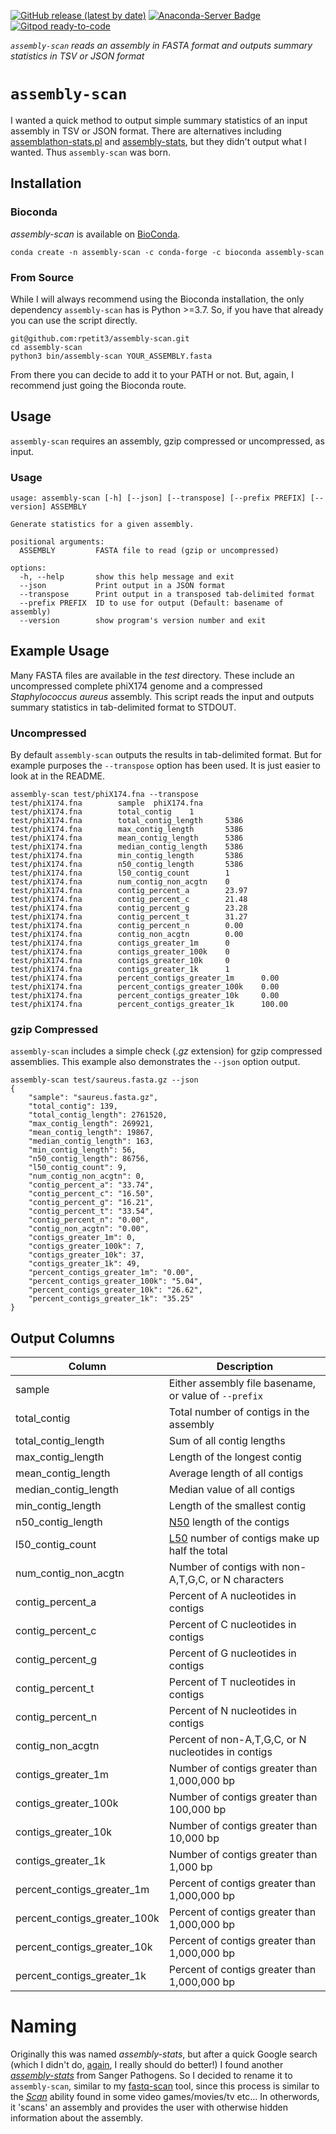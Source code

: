 [![GitHub release (latest by date)](https://img.shields.io/github/v/release/rpetit3/assembly-scan)](https://github.com/bactopia/rpetit3/assembly-scan)
[![Anaconda-Server Badge](https://anaconda.org/bioconda/assembly-scan/badges/downloads.svg)](https://anaconda.org/bioconda/assembly-scan)
[![Gitpod ready-to-code](https://img.shields.io/badge/Gitpod-ready--to--code-908a85?logo=gitpod)](https://gitpod.io/#https://github.com/rpetit3/assembly-scan)

_`assembly-scan` reads an assembly in FASTA format and outputs summary statistics
in TSV or JSON format_

# `assembly-scan`

I wanted a quick method to output simple summary statistics of an input assembly
in TSV or JSON format. There are alternatives including
[assemblathon-stats.pl](https://github.com/ucdavis-bioinformatics/assemblathon2-analysis)
and [assembly-stats](https://github.com/sanger-pathogens/assembly-stats), but
they didn't output what I wanted. Thus `assembly-scan` was born.

## Installation

### Bioconda

*assembly-scan* is available on [BioConda](https://bioconda.github.io/recipes/assembly-scan/README.html).

```{bash}
conda create -n assembly-scan -c conda-forge -c bioconda assembly-scan
```

### From Source

While I will always recommend using the Bioconda installation, the only dependency
`assembly-scan` has is Python >=3.7. So, if you have that already you can use the
script directly.

```{bash}
git@github.com:rpetit3/assembly-scan.git
cd assembly-scan
python3 bin/assembly-scan YOUR_ASSEMBLY.fasta
```

From there you can decide to add it to your PATH or not. But, again, I recommend
just going the Bioconda route.

## Usage

`assembly-scan` requires an assembly, gzip compressed or uncompressed, as input.

### Usage

```{bash}
usage: assembly-scan [-h] [--json] [--transpose] [--prefix PREFIX] [--version] ASSEMBLY

Generate statistics for a given assembly.

positional arguments:
  ASSEMBLY         FASTA file to read (gzip or uncompressed)

options:
  -h, --help       show this help message and exit
  --json           Print output in a JSON format
  --transpose      Print output in a transposed tab-delimited format
  --prefix PREFIX  ID to use for output (Default: basename of assembly)
  --version        show program's version number and exit
```

## Example Usage

Many FASTA files are available in the _test_ directory. These include an uncompressed
complete phiX174 genome and a compressed _Staphylococcus aureus_ assembly. This script
reads the input and outputs summary statistics in tab-delimited format to STDOUT.

### Uncompressed

By default `assembly-scan` outputs the results in tab-delimited format. But for example
purposes the `--transpose` option has been used. It is just easier to look at in the
README.

```{bash}
assembly-scan test/phiX174.fna --transpose
test/phiX174.fna        sample  phiX174.fna
test/phiX174.fna        total_contig    1
test/phiX174.fna        total_contig_length     5386
test/phiX174.fna        max_contig_length       5386
test/phiX174.fna        mean_contig_length      5386
test/phiX174.fna        median_contig_length    5386
test/phiX174.fna        min_contig_length       5386
test/phiX174.fna        n50_contig_length       5386
test/phiX174.fna        l50_contig_count        1
test/phiX174.fna        num_contig_non_acgtn    0
test/phiX174.fna        contig_percent_a        23.97
test/phiX174.fna        contig_percent_c        21.48
test/phiX174.fna        contig_percent_g        23.28
test/phiX174.fna        contig_percent_t        31.27
test/phiX174.fna        contig_percent_n        0.00
test/phiX174.fna        contig_non_acgtn        0.00
test/phiX174.fna        contigs_greater_1m      0
test/phiX174.fna        contigs_greater_100k    0
test/phiX174.fna        contigs_greater_10k     0
test/phiX174.fna        contigs_greater_1k      1
test/phiX174.fna        percent_contigs_greater_1m      0.00
test/phiX174.fna        percent_contigs_greater_100k    0.00
test/phiX174.fna        percent_contigs_greater_10k     0.00
test/phiX174.fna        percent_contigs_greater_1k      100.00
```

### gzip Compressed

`assembly-scan` includes a simple check (_.gz_ extension) for gzip compressed
assemblies. This example also demonstrates the `--json` option output.

```{bash}
assembly-scan test/saureus.fasta.gz --json
{
    "sample": "saureus.fasta.gz",
    "total_contig": 139,
    "total_contig_length": 2761520,
    "max_contig_length": 269921,
    "mean_contig_length": 19867,
    "median_contig_length": 163,
    "min_contig_length": 56,
    "n50_contig_length": 86756,
    "l50_contig_count": 9,
    "num_contig_non_acgtn": 0,
    "contig_percent_a": "33.74",
    "contig_percent_c": "16.50",
    "contig_percent_g": "16.21",
    "contig_percent_t": "33.54",
    "contig_percent_n": "0.00",
    "contig_non_acgtn": "0.00",
    "contigs_greater_1m": 0,
    "contigs_greater_100k": 7,
    "contigs_greater_10k": 37,
    "contigs_greater_1k": 49,
    "percent_contigs_greater_1m": "0.00",
    "percent_contigs_greater_100k": "5.04",
    "percent_contigs_greater_10k": "26.62",
    "percent_contigs_greater_1k": "35.25"
}
```

## Output Columns

| Column                       | Description                                           |
|------------------------------|-------------------------------------------------------|
| sample                       | Either assembly file basename, or value of `--prefix` |
| total_contig                 | Total number of contigs in the assembly               |
| total_contig_length          | Sum of all contig lengths                             |
| max_contig_length            | Length of the longest contig                          |
| mean_contig_length           | Average length of all contigs                         |
| median_contig_length         | Median value of all contigs                           |
| min_contig_length            | Length of the smallest contig                         |
| n50_contig_length            | [N50](https://en.wikipedia.org/wiki/N50,_L50,_and_related_statistics) length of the contigs                    |
| l50_contig_count             | [L50](https://en.wikipedia.org/wiki/N50,_L50,_and_related_statistics) number of contigs make up half the total |
| num_contig_non_acgtn         | Number of contigs with non-A,T,G,C, or N characters   |
| contig_percent_a             | Percent of A nucleotides in contigs                   |
| contig_percent_c             | Percent of C nucleotides in contigs                   |
| contig_percent_g             | Percent of G nucleotides in contigs                   |
| contig_percent_t             | Percent of T nucleotides in contigs                   |
| contig_percent_n             | Percent of N nucleotides in contigs                   |
| contig_non_acgtn             | Percent of non-A,T,G,C, or N nucleotides in contigs   |
| contigs_greater_1m           | Number of contigs greater than 1,000,000 bp           |
| contigs_greater_100k         | Number of contigs greater than 100,000 bp             |
| contigs_greater_10k          | Number of contigs greater than 10,000 bp              |
| contigs_greater_1k           | Number of contigs greater than 1,000 bp               |
| percent_contigs_greater_1m   | Percent of contigs greater than 1,000,000 bp          |
| percent_contigs_greater_100k | Percent of contigs greater than 1,000,000 bp          |
| percent_contigs_greater_10k  | Percent of contigs greater than 1,000,000 bp          |
| percent_contigs_greater_1k   | Percent of contigs greater than 1,000,000 bp          |

# Naming

Originally this was named _assembly-stats_, but after a quick Google search (which I
didn't do, [again](https://github.com/rpetit3/fastq-scan#naming), I really should do
better!) I found another [_assembly-stats_](https://github.com/sanger-pathogens/assembly-stats)
from Sanger Pathogens. So I decided to rename it to `assembly-scan`, similar to my
[fastq-scan](https://github.com/rpetit3/fastq-scan) tool, since this process is similar
to the [_Scan_](https://tvtropes.org/pmwiki/pmwiki.php/Main/EnemyScan) ability found in
some video games/movies/tv etc... In otherwords, it 'scans' an assembly and provides the
user with otherwise hidden information about the assembly.
